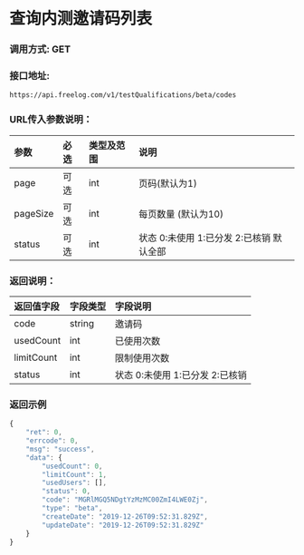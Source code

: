 # 查询内测邀请码列表

### 调用方式: GET

### 接口地址:

```
https://api.freelog.com/v1/testQualifications/beta/codes
```

### URL传入参数说明：

| 参数 | 必选 | 类型及范围 | 说明 |
| :--- | :--- | :--- | :--- |
| page | 可选 | int | 页码(默认为1) |
| pageSize | 可选 | int | 每页数量 (默认为10) |
| status | 可选 | int | 状态 0:未使用 1:已分发 2:已核销  默认全部 |

### 返回说明：

| 返回值字段 | 字段类型 | 字段说明 |
| :--- | :--- | :--- |
| code | string | 邀请码 |
| usedCount | int | 已使用次数 |
| limitCount | int | 限制使用次数 |
| status | int | 状态 0:未使用 1:已分发 2:已核销 |

### 返回示例

```js
{
	"ret": 0,
	"errcode": 0,
	"msg": "success",
	"data": {
		"usedCount": 0,
		"limitCount": 1,
		"usedUsers": [],
		"status": 0,
		"code": "MGRlMGQ5NDgtYzMzMC00ZmI4LWE0Zj",
		"type": "beta",
		"createDate": "2019-12-26T09:52:31.829Z",
		"updateDate": "2019-12-26T09:52:31.829Z"
	}
}
```
